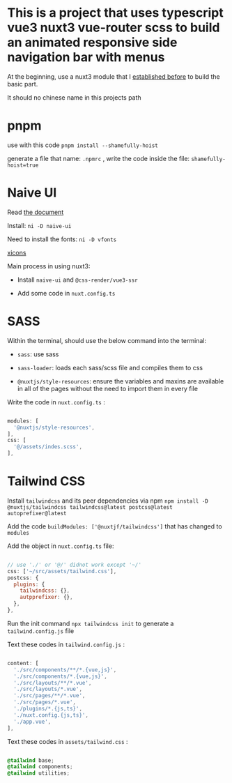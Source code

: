 # This is a project that uses typescript vue3 nuxt3 vue-router scss to build an animated responsive side navigation bar with menus

At the beginning, use a nuxt3 module that I [established before](https://github.com/Megnate/my-nuxt3-default-module) to build the basic part. 

It should no chinese name in this projects path

# pnpm

use with this code `pnpm install --shamefully-hoist`

generate a file that name: `.npmrc` , write the code inside the file: `shamefully-hoist=true`

# Naive UI

Read [the document](https://www.naiveui.com/zh-CN/os-theme/docs/installation)

Install: `ni -D naive-ui`

Need to install the fonts: `ni -D vfonts`

[xicons](https://www.xicons.org/)

Main process in using nuxt3: 

- Install `naive-ui` and `@css-render/vue3-ssr`

- Add some code in `nuxt.config.ts`


# SASS

Within the terminal, should use the below command into the terminal:

-  `sass`: use sass

-  `sass-loader`: loads each sass/scss file and compiles them to css

-  `@nuxtjs/style-resources`: ensure the variables and maxins are available in all of the pages without the need to import them in every file

Write the code in `nuxt.config.ts` :

```javascript

modules: [
  '@nuxtjs/style-resources',
],
css: [
  '@/assets/indes.scss',
],

```

# Tailwind CSS

Install `tailwindcss` and its peer dependencies via npm `npm install -D @nuxtjs/tailwindcss tailwindcss@latest postcss@latest autoprefixer@latest`

Add the code `buildModules: ['@nuxtjf/tailwindcss']` that has changed to `modules`

Add the object in `nuxt.config.ts` file:

```javascript

// use './' or '@/' didnot work except '~/'
css: ['~/src/assets/tailwind.css'],
postcss: {
  plugins: {
    tailwindcss: {},
    autpprefixer: {},
  },
},

```

Run the init command `npx tailwindcss init` to generate a `tailwind.config.js` file

Text these codes in `tailwind.config.js` :

```javascript

content: [
  './src/components/**/*.{vue,js}',
  './src/components/*.{vue,js}',
  './src/layouts/**/*.vue',
  './src/layouts/*.vue',
  './src/pages/**/*.vue',
  './src/pages/*.vue',
  './plugins/*.{js,ts}',
  './nuxt.config.{js,ts}',
  './app.vue',
],

```

Text these codes in `assets/tailwind.css` :

```css

@tailwind base;
@tailwind components;
@tailwind utilities;

```